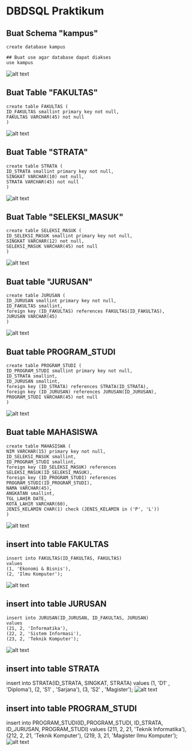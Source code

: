 # DBDSQL Praktikum
## Buat Schema "kampus"
```
create database kampus
```
```
## Buat use agar database dapat diakses
use kampus
```
![alt text](https://github.com/AmeliaDhea/Amelia-Dhea-Puspita_Praktikum-DBDSQL/blob/main/use.png)
## Buat Table "FAKULTAS"
```
create table FAKULTAS (
ID_FAKULTAS smallint primary key not null,
FAKULTAS VARCHAR(45) not null
)
```
![alt text](https://github.com/AmeliaDhea/Amelia-Dhea-Puspita_Praktikum-DBDSQL/blob/main/fakultas.png)
## Buat Table "STRATA"
```
create table STRATA (
ID_STRATA smallint primary key not null,
SINGKAT VARCHAR(10) not null,
STRATA VARCHAR(45) not null
)
```
![alt text](https://github.com/AmeliaDhea/Amelia-Dhea-Puspita_Praktikum-DBDSQL/blob/main/strata.png)
## Buat Table "SELEKSI_MASUK"
```
create table SELEKSI_MASUK (
ID_SELEKSI_MASUK smallint primary key not null,
SINGKAT VARCHAR(12) not null,
SELEKSI_MASUK VARCHAR(45) not null
)
```
![alt text](https://github.com/AmeliaDhea/Amelia-Dhea-Puspita_Praktikum-DBDSQL/blob/main/selma.png)
## Buat table "JURUSAN"
```
create table JURUSAN (
ID_JURUSAN smallint primary key not null,
ID_FAKULTAS smallint,
foreign key (ID_FAKULTAS) references FAKULTAS(ID_FAKULTAS),
JURUSAN VARCHAR(45)
)
```
![alt text](https://github.com/AmeliaDhea/Amelia-Dhea-Puspita_Praktikum-DBDSQL/blob/main/jurusan.png)
## Buat table PROGRAM_STUDI
```
create table PROGRAM_STUDI (
ID_PROGRAM_STUDI smallint primary key not null,
ID_STRATA smallint,
ID_JURUSAN smallint,
foreign key (ID_STRATA) references STRATA(ID_STRATA),
foreign key (ID_JURUSAN) references JURUSAN(ID_JURUSAN),
PROGRAM_STUDI VARCHAR(45) not null
)
```
![alt text](https://github.com/AmeliaDhea/Amelia-Dhea-Puspita_Praktikum-DBDSQL/blob/main/prodi.png)
## Buat table MAHASISWA
```
create table MAHASISWA (
NIM VARCHAR(15) primary key not null,
ID_SELEKSI_MASUK smallint,
ID_PROGRAM_STUDI smallint,
foreign key (ID_SELEKSI_MASUK) references SELEKSI_MASUK(ID_SELEKSI_MASUK),
foreign key (ID_PROGRAM_STUDI) references PROGRAM_STUDI(ID_PROGRAM_STUDI),
NAMA VARCHAR(45),
ANGKATAN smallint,
TGL_LAHIR DATE,
KOTA_LAHIR VARCHAR(60),
JENIS_KELAMIN CHAR(1) check (JENIS_KELAMIN in ('P', 'L'))
)
```
![alt text](https://github.com/AmeliaDhea/Amelia-Dhea-Puspita_Praktikum-DBDSQL/blob/main/mahasiswa.png)
## insert into table FAKULTAS
```
insert into FAKULTAS(ID_FAKULTAS, FAKULTAS)
values 
(1, 'Ekonomi & Bisnis'),
(2, 'Ilmu Komputer');
```
![alt text](https://github.com/AmeliaDhea/Amelia-Dhea-Puspita_Praktikum-DBDSQL/blob/main/insert%20into%20fakultas.png)
## insert into table JURUSAN
```
insert into JURUSAN(ID_JURUSAN, ID_FAKULTAS, JURUSAN)
values
(21, 2, 'Informatika'),
(22, 2, 'Sistem Informasi'),
(23, 2, 'Teknik Komputer');
```
![alt text](https://github.com/AmeliaDhea/Amelia-Dhea-Puspita_Praktikum-DBDSQL/blob/main/insert%20into%20jurusan.png)
## insert into table STRATA
insert into STRATA(ID_STRATA, SINGKAT, STRATA)
values 
(1, 'D1' , 'Diploma'),
(2, 'S1' , 'Sarjana'),
(3, 'S2' , 'Magister');
![alt text](https://github.com/AmeliaDhea/Amelia-Dhea-Puspita_Praktikum-DBDSQL/blob/main/insert%20into%20strata.png)
## insert into table PROGRAM_STUDI
insert into PROGRAM_STUDI(ID_PROGRAM_STUDI, ID_STRATA, ID_JURUSAN, PROGRAM_STUDI)
values 
(211, 2, 21, 'Teknik Informatika'),
(212, 2, 21, 'Teknik Komputer'),
(219, 3, 21, 'Magister Ilmu Komputer');
![alt text](https://github.com/AmeliaDhea/Amelia-Dhea-Puspita_Praktikum-DBDSQL/blob/main/insert%20into%20program_studi.png)
